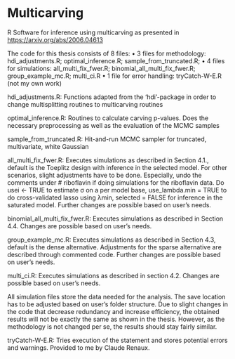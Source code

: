 # Multicarving
R Software for inference using multicarving as presented in https://arxiv.org/abs/2006.04613

The code for this thesis consists of 8 files:
    • 3 files for methodology: hdi_adjustments.R; optimal_inference.R; sample_from_truncated.R;
    • 4 files for simulations: all_multi_fix_fwer.R; binomial_all_multi_fix_fwer.R; group_example_mc.R; multi_ci.R
    • 1 file for error handling: tryCatch-W-E.R (not my own work)

hdi_adjustments.R: Functions adapted from the ‘hdi’-package in order to change multisplitting routines to multicarving routines

optimal_inference.R: Routines to calculate carving p-values. Does the necessary preprocessing as well as the evaluation of the MCMC samples

sample_from_truncated.R: Hit-and-run MCMC sampler for truncated, multivariate, white Gaussian 

all_multi_fix_fwer.R: Executes simulations as described in Section 4.1., default is the Toeplitz design with inference in the selected model. For other scenarios, slight adjustments have to be done. Especially, undo the comments under # riboflavin if doing simulations for the riboflavin data. Do usei <- TRUE to estimate σ on a per model base, use_lambda.min = TRUE to do cross-validated lasso using λmin, selected = FALSE for inference in the saturated model. Further changes are possible based on user’s needs.

binomial_all_multi_fix_fwer.R: Executes simulations as described in Section 4.4. Changes are possible based on user’s needs.

group_example_mc.R: Executes simulations as described in Section 4.3, default is the dense alternative. Adjustments for the sparse alternative are described through commented code. Further changes are possible based on user’s needs.

multi_ci.R: Executes simulations as described in section 4.2. Changes are possible based on user’s needs.

All simulation files store the data needed for the analysis. The save location has to be adjusted based on user’s folder structure. Due to slight changes in the code that decrease redundancy and increase efficiency, the obtained results will not be exactly the same as shown in the thesis. However, as the methodology is not changed per se, the results should stay fairly similar.

tryCatch-W-E.R: Tries execution of the statement and stores potential errors and warnings. Provided to me by Claude Renaux.
